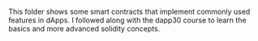This folder shows some smart contracts that implement commonly used features in dApps. I followed along with the dapp30 course to learn the basics and more advanced solidity concepts.
